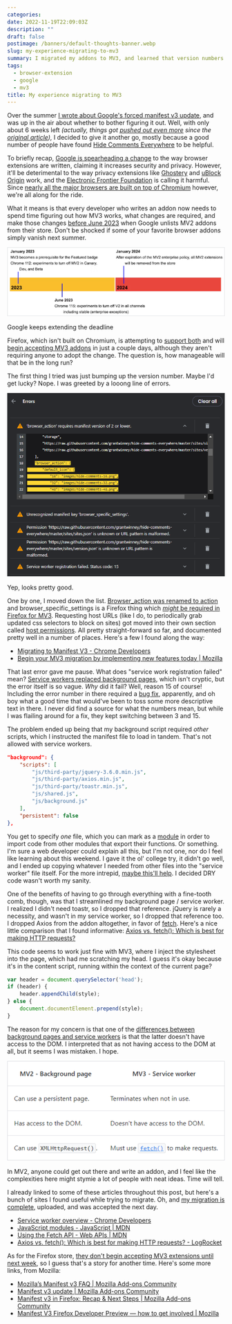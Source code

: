 ```yaml
---
categories:
date: 2022-11-19T22:09:03Z
description: ""
draft: false
postimage: /banners/default-thoughts-banner.webp
slug: my-experience-migrating-to-mv3
summary: I migrated my addons to MV3, and learned that version numbers increase, DRY is overrated, and 3 and 15 are probably important but I have no idea why. What I didn't learn is how MV3 made my addon better.
tags:
  - browser-extension
  - google
  - mv3
title: My experience migrating to MV3
---
```

Over the summer [I wrote about Google's forced manifest v3 update](https://grantwinney.com/what-is-manifest-v3-and-why-is-google-pestering-me), and was up in the air about whether to bother figuring it out. Well, with only about 6 weeks left _(actually, things got_ [_pushed out even more_](https://developer.chrome.com/docs/extensions/mv3/mv2-sunset/) _since the_ [_original article_](https://web.archive.org/web/20210923221800/https://developer.chrome.com/docs/extensions/mv3/mv2-sunset/)_),_ I decided to give it another go, mostly because a good number of people have found [Hide Comments Everywhere](https://grantwinney.com/hide-comments-everywhere/) to be helpful.

To briefly recap, [Google is spearheading a change](https://developer.chrome.com/docs/extensions/mv3/intro/platform-vision/) to the way browser extensions are written, claiming it increases security and privacy. However, it'll be deterimental to the way privacy extensions like [Ghostery](https://www.ghostery.com/blog/manifest-v3-the-ghostery-perspective) and [uBlock Origin](https://bugs.chromium.org/p/chromium/issues/detail?id=896897&desc=2#c23) work, and the [Electronic Frontier Foundation](https://www.eff.org/deeplinks/2021/12/chrome-users-beware-manifest-v3-deceitful-and-threatening) is calling it harmful. Since [nearly all the major browsers are built on top of Chromium](https://en.wikipedia.org/wiki/Chromium_\(web_browser\)#Active) however, we're all along for the ride.

What it means is that every developer who writes an addon now needs to spend time figuring out how MV3 works, what changes are required, and make those changes [before June 2023](https://developer.chrome.com/docs/extensions/mv3/mv2-sunset/) when Google unlists MV2 addons from their store. Don't be shocked if some of your favorite browser addons simply vanish next summer.

![](image.png)

Google keeps extending the deadline

Firefox, which isn't built on Chromium, is attempting to [support both](https://blog.mozilla.org/addons/2022/05/18/manifest-v3-in-firefox-recap-next-steps/) and will [begin accepting MV3 addons](https://blog.mozilla.org/addons/2022/11/17/manifest-v3-signing-available-november-21-on-firefox-nightly/) in just a couple days, although they aren't requiring anyone to adopt the change. The question is, how manageable will that be in the long run?

The first thing I tried was just bumping up the version number. Maybe I'd get lucky? Nope. I was greeted by a looong line of errors.

![](image-1.png)

Yep, looks pretty good.

One by one, I moved down the list. [Browser_action was renamed to action](https://developer.chrome.com/docs/extensions/mv3/mv3-migration/#action-api-unification) and browser_specific_settings is a Firefox thing which [_might_ be required in Firefox for MV3](https://extensionworkshop.com/documentation/develop/extensions-and-the-add-on-id/#when-do-you-need-an-add-on-id). Requesting host URLs (like I do, to periodically grab updated css selectors to block on sites) got moved into their own section called [host permissions](https://developer.chrome.com/docs/extensions/mv3/mv3-migration/#host-permissions). All pretty straight-forward so far, and documented pretty well in a number of places. Here's a few I found along the way:

- [Migrating to Manifest V3 - Chrome Developers](https://developer.chrome.com/docs/extensions/mv3/mv3-migration/#man-sw)
- [Begin your MV3 migration by implementing new features today | Mozilla](https://blog.mozilla.org/addons/2022/10/31/begin-your-mv3-migration-by-implementing-new-features-today/)

That last error gave me pause. What does "service work registration failed" mean? [Service workers replaced background pages](https://developer.chrome.com/docs/extensions/mv3/mv3-migration/#man-sw), which isn't cryptic, but the error itself is so vague. _Why_ did it fail? Well, reason 15 of course! Including the error number in there required a [bug fix](https://chromium-review.googlesource.com/c/chromium/src/+/3805456), apparently, and oh boy what a good time that would've been to toss some more descriptive text in there. I never did find a source for what the numbers mean, but while I was flailing around for a fix, they kept switching between 3 and 15.

The problem ended up being that my background script required _other_ scripts, which I instructed the manifest file to load in tandem. That's not allowed with service workers.

```json
"background": {
    "scripts": [
        "js/third-party/jquery-3.6.0.min.js",
        "js/third-party/axios.min.js",
        "js/third-party/toastr.min.js",
        "js/shared.js",
        "js/background.js"
    ],
    "persistent": false
},
```

You get to specify _one_ file, which you can mark as a [module](https://web.dev/es-modules-in-sw/#static-imports-only) in order to import code from other modules that export their functions. Or something. I'm sure a web developer could explain all this, but I'm not one, nor do I feel like learning about this weekend. I gave it the ol' college try, it didn't go well, and I ended up copying whatever I needed from other files into the "service worker" file itself. For the more intrepid, [maybe this'll help](https://developer.mozilla.org/en-US/docs/Web/JavaScript/Guide/Modules). I decided DRY code wasn't worth my sanity.

One of the benefits of having to go through everything with a fine-tooth comb, though, was that I streamlined my background page / service worker. I realized I didn't need toastr, so I dropped that reference. jQuery is rarely a necessity, and wasn't in my service worker, so I dropped that reference too. I dropped Axios from the addon altogether, in favor of [fetch](https://developer.mozilla.org/en-US/docs/Web/API/Fetch_API/Using_Fetch). Here's a nice little comparison that I found informative: [Axios vs. fetch(): Which is best for making HTTP requests?](https://blog.logrocket.com/axios-vs-fetch-best-http-requests/)

This code seems to work just fine with MV3, where I inject the stylesheet into the page, which had me scratching my head. I guess it's okay because it's in the content script, running within the context of the current page?

```js
var header = document.querySelector('head');
if (header) {
    header.appendChild(style);
} else {
    document.documentElement.prepend(style);
}
```

The reason for my concern is that one of the [differences between background pages and service workers](https://developer.chrome.com/docs/extensions/mv3/mv3-migration/#background-service-workers) is that the latter doesn't have access to the DOM. I interpreted that as not having access to the DOM at all, but it seems I was mistaken. I hope.

![](image-6.png)

In MV2, anyone could get out there and write an addon, and I feel like the complexities here might stymie a lot of people with neat ideas. Time will tell.

I already linked to some of these articles throughout this post, but here's a bunch of sites I found useful while trying to migrate. Oh, and [my migration is complete](https://github.com/grantwinney/hide-comments-everywhere/pull/137), uploaded, and was accepted the next day.

- [Service worker overview - Chrome Developers](https://developer.chrome.com/docs/workbox/service-worker-overview/)
- [JavaScript modules - JavaScript | MDN](https://developer.mozilla.org/en-US/docs/Web/JavaScript/Guide/Modules)
- [Using the Fetch API - Web APIs | MDN](https://developer.mozilla.org/en-US/docs/Web/API/Fetch_API/Using_Fetch)
- [Axios vs. fetch(): Which is best for making HTTP requests? - LogRocket](https://blog.logrocket.com/axios-vs-fetch-best-http-requests/)

As for the Firefox store, [they don't begin accepting MV3 extensions until next week](https://blog.mozilla.org/addons/2022/11/17/manifest-v3-signing-available-november-21-on-firefox-nightly/), so I guess that's a story for another time. Here's some more links, from Mozilla:

- [Mozilla’s Manifest v3 FAQ | Mozilla Add-ons Community](https://blog.mozilla.org/addons/2019/09/03/mozillas-manifest-v3-faq/)
- [Manifest v3 update | Mozilla Add-ons Community](https://blog.mozilla.org/addons/2021/05/27/manifest-v3-update/)
- [Manifest v3 in Firefox: Recap & Next Steps | Mozilla Add-ons Community](https://blog.mozilla.org/addons/2022/05/18/manifest-v3-in-firefox-recap-next-steps/)
- [Manifest V3 Firefox Developer Preview — how to get involved | Mozilla](https://blog.mozilla.org/addons/2022/06/08/manifest-v3-firefox-developer-preview-how-to-get-involved/)

